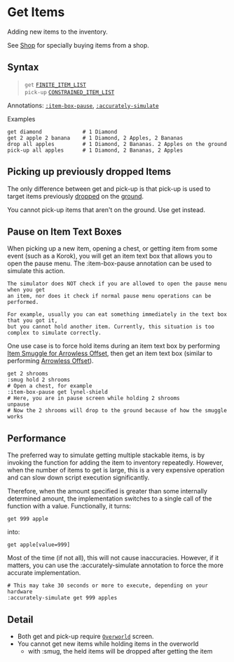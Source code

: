 # Get Items

Adding new items to the inventory.

See [Shop](./shop.md) for specially buying items from a shop.

## Syntax
> `get` [`FINITE_ITEM_LIST`](../user/syntax_item.md)<br>
> `pick-up` [`CONSTRAINED_ITEM_LIST`](../user/syntax_item.md#)<br>

Annotations: [`:item-box-pause`](#pause-on-item-text-boxes), [`:accurately-simulate`](#performance)

Examples
```skybook
get diamond             # 1 Diamond
get 2 apple 2 banana    # 1 Diamond, 2 Apples, 2 Bananas
drop all apples         # 1 Diamond, 2 Bananas. 2 Apples on the ground
pick-up all apples      # 1 Diamond, 2 Bananas, 2 Apples
```

## Picking up previously dropped Items

The only difference between <skyb>get</skyb> and <skyb>pick-up</skyb>
is that <skyb>pick-up</skyb> is used to target items previously [dropped](./remove.md)
on the [ground](../user/overworld_system.md).

You cannot <skyb>pick-up</skyb> items that aren't on the ground. Use <skyb>get</skyb>
instead.

## Pause on Item Text Boxes
When picking up a new item, opening a chest, or getting item from some event (such as a Korok),
you will get an item text box that allows you to open the pause menu.
The <skyb>:item-box-pause</skyb> annotation can be used to simulate this action.

```admonish warning
The simulator does NOT check if you are allowed to open the pause menu when you get
an item, nor does it check if normal pause menu operations can be performed.

For example, usually you can eat something immediately in the text box that you got it,
but you cannot hold another item. Currently, this situation is too complex to simulate correctly.
```

One use case is to force hold items during an item text box by performing [Item Smuggle for Arrowless Offset](./hold.md#smuggle-state-for-arrowless-offset),
then get an item text box (similar to performing [Arrowless Offset](./break_slots.md#arrowless-offset)).

```skybook
get 2 shrooms
:smug hold 2 shrooms
# Open a chest, for example
:item-box-pause get lynel-shield 
# Here, you are in pause screen while holding 2 shrooms
unpause
# Now the 2 shrooms will drop to the ground because of how the smuggle works
```

## Performance
The preferred way to simulate getting multiple stackable items, is by invoking the function
for adding the item to inventory repeatedly. However, when the number of items to get
is large, this is a very expensive operation and can slow down script execution significantly.

Therefore, when the amount specified is greater than some internally determined amount,
the implementation switches to a single call of the function with a value. Functionally,
it turns:
```skybook
get 999 apple
```
into:
```skybook
get apple[value=999]
```
Most of the time (if not all), this will not cause inaccuracies. However, if it matters,
you can use the <skyb>:accurately-simulate</skyb> annotation to force the more accurate implementation.

```skybook
# This may take 30 seconds or more to execute, depending on your hardware
:accurately-simulate get 999 apples
```


## Detail
- Both <skyb>get</skyb> and <skyb>pick-up</skyb> require [`Overworld`](../user/screen_system.md) screen.
- You cannot get new items while holding items in the overworld
  - with <skyb>:smug</skyb>, the held items will be dropped after getting the item
